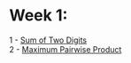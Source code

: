 # Week 1: #
1 - [Sum of Two Digits](1_sum_of_two_digits)  
2 - [Maximum Pairwise Product](2_maximum_pairwise_product)  